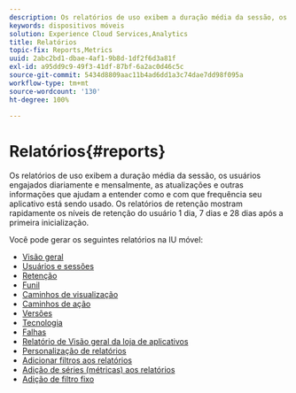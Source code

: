 ```yaml
---
description: Os relatórios de uso exibem a duração média da sessão, os usuários engajados diariamente e mensalmente, as atualizações e outras informações que ajudam a entender como e com que frequência seu aplicativo está sendo usado. Os relatórios de retenção mostram rapidamente os níveis de retenção do usuário 1 dia, 7 dias e 28 dias após a primeira inicialização.
keywords: dispositivos móveis
solution: Experience Cloud Services,Analytics
title: Relatórios
topic-fix: Reports,Metrics
uuid: 2abc2bd1-dbae-4af1-9b8d-1df2f6d3a81f
exl-id: a95dd9c9-49f3-41df-87bf-6a2ac0d46c5c
source-git-commit: 5434d8809aac11b4ad6dd1a3c74dae7dd98f095a
workflow-type: tm+mt
source-wordcount: '130'
ht-degree: 100%

---
```


# Relatórios{#reports}

Os relatórios de uso exibem a duração média da sessão, os usuários engajados diariamente e mensalmente, as atualizações e outras informações que ajudam a entender como e com que frequência seu aplicativo está sendo usado. Os relatórios de retenção mostram rapidamente os níveis de retenção do usuário 1 dia, 7 dias e 28 dias após a primeira inicialização.

Você pode gerar os seguintes relatórios na IU móvel:

* [Visão geral](/help/using/usage/usage-overview.md)
* [Usuários e sessões](/help/using/usage/users-sessions.md)
* [Retenção](/help/using/usage/reports-retention.md)
* [Funil](/help/using/usage/reports-funnel.md)
* [Caminhos de visualização](/help/using/usage/reports-view-paths.md)
* [Caminhos de ação](/help/using/usage/reports-action-paths.md)
* [Versões](/help/using/usage/c-reports-versions.md)
* [Tecnologia](/help/using/usage/reports-technology.md)
* [Falhas](/help/using/usage/c-crashes.md)
* [Relatório de Visão geral da loja de aplicativos](/help/using/usage/c-app-store-store-performance.md)
* [Personalização de relatórios](/help/using/usage/reports-customize/reports-customize.md)
* [Adicionar filtros aos relatórios](/help/using/usage/reports-customize/t-reports-customize.md)
* [Adição de séries (métricas) aos relatórios](/help/using/usage/reports-customize/t-reports-series.md)
* [Adição de filtro fixo](/help/using/usage/reports-customize/t-sticky-filter.md)

